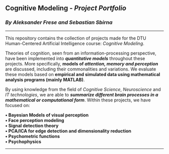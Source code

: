 ## Cognitive Modeling - _Project Portfolio_
### _By Aleksander Frese and Sebastian Sbirna_
---
This repository contains the collection of projects made for the DTU Human-Centered Artificial Intelligence course: _Cognitive Modeling_.

Theories of cognition, seen from an information-processing perspective, have been implemented into ___quantitative models___ throughout these projects. More specifically, __models of _attention, memory and perception___ are discussed, including their commonalities and variations. We evaluate these models based on __empirical and simulated data using mathematical analysis programs (mainly MATLAB)__.

By using knowledge from the field of _Cognitive Science_, _Neuroscience_ and _IT technologies_, we are able to ___summarize different brain processes in a mathematical or computational form___. Within these projects, we have focused on:

__• Bayesian Models of visual perception__ <br>
__• Face perception modeling__ <br>
__• Signal detection theory__ <br>
__• PCA/ICA for edge detection and dimensionality reduction__ <br>
__• Psychometric functions__ <br>
__• Psychophysics__ <br>

---
